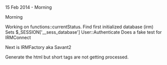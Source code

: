 15 Feb 2014 - Morning

Morning

Working on functions::currentStatus.
  Find first initialized database (irm)
  Sets $_SESSION['__sess_database']
  User::Authenticate
  Does a fake test for IRMConnect

Next is IRMFactory aka Savant2

Generate the html but short tags are not getting processed.
